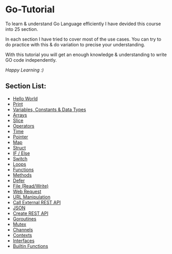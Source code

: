# Go-Tutorial

To learn & understand Go Language efficiently I have devided this course into 25 section.

In each section I have tried to cover most of the use cases. You can try to do practice with this & do variation to precise your understanding.

With this tutorial you will get an enough knowledge & understanding to write GO code independently.

*Happy Learning :)*

## Section List:
- [Hello World](https://github.com/pankaj91as/Go-Tutorial/tree/main/01-hello-world)
- [Print](https://github.com/pankaj91as/Go-Tutorial/tree/main/02-print)
- [Variables, Constants & Data Types](https://github.com/pankaj91as/Go-Tutorial/tree/main/03-variable-constants-types)
- [Arrays](https://github.com/pankaj91as/Go-Tutorial/tree/main/04-arrays)
- [Slice](https://github.com/pankaj91as/Go-Tutorial/tree/main/05-slicing)
- [Operators](https://github.com/pankaj91as/Go-Tutorial/tree/main/06-operators)
- [Time](https://github.com/pankaj91as/Go-Tutorial/tree/main/07-timing)
- [Pointer](https://github.com/pankaj91as/Go-Tutorial/tree/main/08-pointers)
- [Map](https://github.com/pankaj91as/Go-Tutorial/tree/main/09-maps)
- [Struct](https://github.com/pankaj91as/Go-Tutorial/tree/main/10-structs)
- [IF / Else](https://github.com/pankaj91as/Go-Tutorial/tree/main/11-ifelse)
- [Switch](https://github.com/pankaj91as/Go-Tutorial/tree/main/12-switch)
- [Loops](https://github.com/pankaj91as/Go-Tutorial/tree/main/13-loops)
- [Functions](https://github.com/pankaj91as/Go-Tutorial/tree/main/14-functions)
- [Methods](https://github.com/pankaj91as/Go-Tutorial/tree/main/15-methods)
- [Defer](https://github.com/pankaj91as/Go-Tutorial/tree/main/16-defering)
- [File (Read/Write)](https://github.com/pankaj91as/Go-Tutorial/tree/main/17-files)
- [Web Request](https://github.com/pankaj91as/Go-Tutorial/tree/main/18-webrequest)
- [URL Manipulation](https://github.com/pankaj91as/Go-Tutorial/tree/main/19-urlhandling)
- [Call External REST API](https://github.com/pankaj91as/Go-Tutorial/tree/main/20-restapicalls)
- [JSON](https://github.com/pankaj91as/Go-Tutorial/tree/main/21-json)
- [Create REST API](https://github.com/pankaj91as/Go-Tutorial/tree/main/22-restapi)
- [Goroutines](https://github.com/pankaj91as/Go-Tutorial/tree/main/23-goroutines)
- [Mutex](https://github.com/pankaj91as/Go-Tutorial/tree/main/24-mutextest)
- [Channels](https://github.com/pankaj91as/Go-Tutorial/tree/main/25-channels)
- [Contexts](https://github.com/pankaj91as/Go-Tutorial/tree/main/26-contexts)
- [Interfaces](https://github.com/pankaj91as/Go-Tutorial/tree/main/27-interfaces)
- [Builtin Functions](https://github.com/pankaj91as/Go-Tutorial/tree/main/builtin-functions)